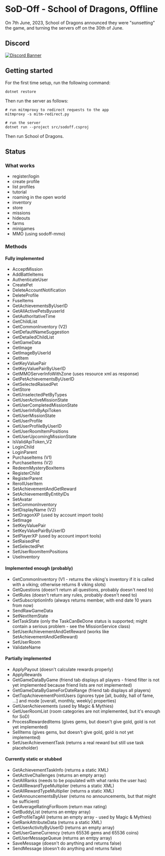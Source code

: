 # SoD-Off - School of Dragons, Offline

On 7th June, 2023, School of Dragons announced they were "sunsetting" the game, and turning the servers off on the 30th of June.

## Discord
[![Discord Banner](https://discordapp.com/api/guilds/1124405524679643318/widget.png?style=banner2)](https://discord.gg/bqHtMRbhM3)

## Getting started

For the first time setup, run the following command:

```
dotnet restore
```

Then run the server as follows:

```
# run mitmproxy to redirect requests to the app
mitmproxy -s mitm-redirect.py

# run the server
dotnet run --project src/sodoff.csproj
```

Then run School of Dragons.

## Status

### What works
- register/login
- create profile
- list profiles
- tutorial
- roaming in the open world
- inventory
- store
- missions
- hideouts
- farms
- minigames
- MMO (using sodoff-mmo)

### Methods

#### Fully implemented
- AcceptMission
- AddBattleItems
- AuthenticateUser
- CreatePet
- DeleteAccountNotification
- DeleteProfile
- FuseItems
- GetAchievementsByUserID
- GetAllActivePetsByuserId
- GetAuthoritativeTime
- GetChildList
- GetCommonInventory (V2)
- GetDefaultNameSuggestion
- GetDetailedChildList
- GetGameData
- GetImage
- GetImageByUserId
- GetItem
- GetKeyValuePair
- GetKeyValuePairByUserID
- GetMMOServerInfoWithZone (uses resource xml as response)
- GetPetAchievementsByUserID
- GetSelectedRaisedPet
- GetStore
- GetUnselectedPetByTypes
- GetUserActiveMissionState
- GetUserCompletedMissionState
- GetUserInfoByApiToken
- GetUserMissionState
- GetUserProfile
- GetUserProfileByUserID
- GetUserRoomItemPositions
- GetUserUpcomingMissionState
- IsValidApiToken_V2
- LoginChild
- LoginParent
- PurchaseItems (V1)
- PurchaseItems (V2)
- RedeemMysteryBoxItems
- RegisterChild
- RegisterParent
- RerollUserItem
- SetAchievementAndGetReward
- SetAchievementByEntityIDs
- SetAvatar
- SetCommonInventory
- SetDisplayName (V2)
- SetDragonXP (used by account import tools)
- SetImage
- SetKeyValuePair
- SetKeyValuePairByUserID
- SetPlayerXP (used by account import tools)
- SetRaisedPet
- SetSelectedPet
- SetUserRoomItemPositions
- UseInventory

#### Implemented enough (probably)
- GetCommonInventory (V1 -  returns the viking's inventory if it is called with a viking; otherwise returns 8 viking slots)
- GetQuestions (doesn't return all questions, probably doesn't need to)
- GetRules (doesn't return any rules, probably doesn't need to)
- GetSubscriptionInfo (always returns member, with end date 10 years from now)
- SendRawGameData
- SetNextItemState
- SetTaskState (only the TaskCanBeDone status is supported; might contain a serious problem - see the MissionService class)
- SetUserAchievementAndGetReward (works like SetAchievementAndGetReward)
- SetUserRoom
- ValidateName

#### Partially implemented
- ApplyPayout (doesn't calculate rewards properly)
- ApplyRewards
- GetGameDataByGame (friend tab displays all players - friend filter is not yet implemented because friend lists are not implemented)
- GetGameDataByGameForDateRange (friend tab displays all players)
- GetTopAchievementPointUsers (ignores type [all, buddy, hall of fame, ...] and mode [overall, monthly, weekly] properties)
- GetUserAchievements (used by Magic & Mythies)
- GetUserRoomList (room categories are not implemented, but it's enough for SoD)
- ProcessRewardedItems (gives gems, but doesn't give gold, gold is not yet implemented)
- SellItems (gives gems, but doesn't give gold, gold is not yet implemented)
- SetUserAchievementTask (returns a real reward but still use task placeholder)

#### Currently static or stubbed
- GetAchievementTaskInfo (returns a static XML)
- GetActiveChallenges (returns an empty array)
- GetAllRanks (needs to be populated with what ranks the user has)
- GetAllRewardTypeMultiplier (returns a static XML)
- GetAllRewardTypeMultiplier (returns a static XML)
- GetAnnouncementsByUser (returns no announcements, but that might be sufficient)
- GetAverageRatingForRoom (return max rating)
- GetBuddyList (returns an emtpy array)
- GetProfileTagAll (returns an empty array - used by Magic & Mythies)
- GetRankAttributeData (returns a static XML)
- GetUserActivityByUserID (returns an empty array)
- GetUserGameCurrency (return 65536 gems and 65536 coins)
- GetUserMessageQueue (returns an emtpy array)
- SaveMessage (doesn't do anything and returns false)
- SendMessage (doesn't do anything and returns false)
